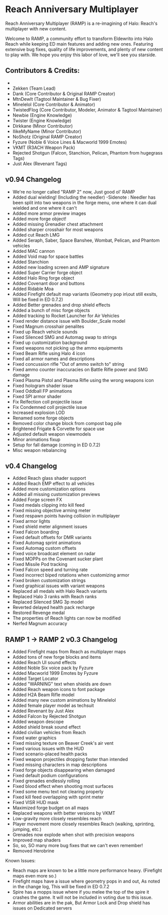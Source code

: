 # Reach Anniversary Multiplayer
Reach Anniversary Multiplayer (RAMP) is a re-imagining of Halo: Reach's multiplayer with new content.

Welcome to RAMP, a community effort to transform Eldewrito into Halo Reach while keeping ED main features and adding new ones. Featuring extensive bug fixes, quality of life improvements, and plenty of new content to play with. We hope you enjoy this labor of love, we'll see you starside.

## Contributors & Credits:
*
* Zekken (Team Lead)
* Dank (Core Contributor & Original RAMP Creator)
* MtnDewIt (Tagtool Maintainer & Bug Fixer)
* Minelelol (Core Contributor & Animator)
* TwistedFlog (Core Contributor, Modeler, Animator & Tagtool Maintainer)
* Newbie (Engine Knowledge)
* Twister (Engine Knowledge)
* Dirkkane (Minor Contributor)
* IlikeMyName (Minor Contributor)
* NoShotz (Original RAMP Creator)
* Fyzure (Noble 6 Voice Lines & Macworld 1999 Emotes)
* VKMT (R3ACH Weapon Pack)
* Rejected Shotgun (Falcon, Stanchion, Pelican, Phantom from hugegrass Tags)
* Just Alex (Revenant Tags)



## v0.94 Changelog
* We're no longer called "RAMP 2" now, Just good ol' RAMP
* Added dual wielding! (Including the needler)
  -Sidenote : Needler has been split into two weapons in the forge menu, one where it can dual wielded and one where it can't
* Added more armor preview images
* Added more forge object!
* Added missing Grenadier chest attachment
* Added sharper crosshair for most weapons
* Added cut Reach LMG
* Added Seraph, Saber, Space Banshee, Wombat, Pelican, and Phantom vehicles
* Added MAC cannon
* Added Void map for space battles
* Added Stanchion
* Added new loading screen and AMP signature
* Added Super Carrier forge object
* Added Halo Ring forge object
* Added Covenant door and buttons
* Added Ridable Moa
* Added Firefight default map variants (Geometry pop in\out still exsits, Will be fixed in ED 0.7.2)
* Added Better grenades and drop shield effects
* Added a bunch of misc forge objects
* Added tracking to Rocket Launcher for Air Vehicles
* Fixed render distance issue with Boulder_Scale model
* Fixed Magnum crosshair penalites
* Fixed up Reach vehicle sounds
* Fixed Silenced SMG and Automag swap to strings
* Fixed up customization background
* Fixed weapons not picking up the ammo equipments
* Fixed Beam Rifle using Halo 4 icon
* Fixed all armor names and descriptions
* Fixed concussion rifle "Out of ammo switch to" string
* Fixed ammo counter inaccuracies on Battle Rifle power and SMG damage
* Fixed Plasma Pistol and Plasma Rifle using the wrong weapons icon
* Fixed hologram shader issue
* Fixed Oddball FP animations
* Fixed SPI armor shader
* Fix Relfection coll projectile issue
* Fix Condemned coll projectile issue
* Increased explosion LOD
* Renamed some forge objects
* Removed color change block from compost bag pile 
* Brightened Frigate & Corvette for space use
* Adjusted default weapon viewmodels
* Minor animations fixup
* Setup for fall damage (coming in ED 0.7.2)
* Misc weapon rebalancing

## v0.4 Changelog
* Added Reach glass shader support
* Added Reach EMP effect to all vehicles
* Added more customization options
* Added all missing customization previews
* Added Forge screen FX
* Fixed medals clipping into kill feed 
* Fixed missing objective arming meter
* Fixed respawn points having collision in multiplayer
* Fixed armor lights
* Fixed shield meter alignment issues
* Fixed Falcon boarding
* Fixed default offsets for DMR variants
* Fixed Automag sprint animations 
* Fixed Automag custom offsets
* Fixed voice broadcast element on radar
* Fixed MOPPs on the Covenant sucker plant
* Fixed Missile Pod tracking
* Fixed Falcon speed and turning rate
* Fixed incorrect biped rotations when customizing armor
* Fixed broken customization strings
* Fixed graphical issues with variant weapons
* Replaced all medals with Halo Reach variants
* Replaced Halo 3 ranks with Reach ranks
* Replaced Silenced SMG 3p model
* Reverted delayed health pack recharge
* Restored Revenge medal
* The properties of Reach lights can now be modified
* Nerfed Magnum accuracy

## RAMP 1 -> RAMP 2 v0.3 Changelog
* Added Firefight maps from Reach as multiplayer maps
* Added tons of new forge blocks and items
* Added Reach UI sound effects
* Added Noble Six voice pack by Fyzure
* Added Macworld 1999 Emotes by Fyzure
* Added Target Locator
* Added "WARNING" text when shields are down
* Added Reach weapon icons to font package
* Added H2A Beam Rifle model
* Added many new custom animations by Minelelol
* Added female player model as techsuit
* Added Revenant by Just Alex
* Added Falcon by Rejected Shotgun
* Added weapon descope
* Added shield break sound effect
* Added civilian vehicles from Reach
* Fixed water graphics
* Fixed missing texture on Beaver Creek's air vent
* Fixed various issues with the HUD
* Fixed scenario-placed health packs
* Fixed weapon projectiles dropping faster than intended
* Fixed missing characters in map descriptions
* Fixed forge objects disappearing when damaged
* Fixed default podium configurations
* Fixed grenades endlessly rolling
* Fixed blood effect when shooting most surfaces
* Fixed some menu text not clearing properly
* Fixed kill feed overlapping with sprint meter
* Fixed VISR HUD mask
* Maximized forge budget on all maps
* Replaced weapons with better versions by VKMT
* Low-gravity more closely resembles reach
* Player movement more closely resembles Reach (walking, sprinting, jumping, etc.)
* Grenades now explode when shot with precision weapons
* Improved map shaders
* So, so, SO many more bug fixes that we can't even remember!
* Removed Herobrine

Known Issues:
* Reach maps are known to be a little more performance heavy. (Firefight maps even more so.)
* Firefight maps have a issue where geometry pops in and out, As noted in the change log, This will be fixed in ED 0.7.2
* Spire has a mopps issue where if you melee the top of the spire it crashes the game. It will not be included in voting due to this issue.
* Armor abilities are in the pak, But Armor Lock and Drop shield has issues on Dedicated servers


